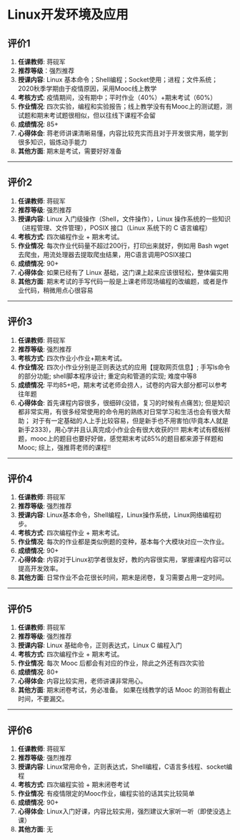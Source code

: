 # Linux开发环境及应用

## 评价1

1. **任课教师**: 蒋砚军
2. **推荐等级**：强烈推荐
3. **授课内容**: Linux 基本命令；Shell编程；Socket使用；进程；文件系统；2020秋季学期由于疫情原因，采用Mooc线上教学
4. **考核方式**: 疫情期间，没有期中；平时作业（40%）+期末考试（60%）
5. **作业情况**: 四次实验，编程和实验报告；线上教学没有有Mooc上的测试题，测试题和期末考试题很相似，但以往线下课程不会留
6. **成绩情况**: 85+
7. **心得体会**: 蒋老师讲课清晰易懂，内容比较充实而且对于开发很实用，能学到很多知识，锻炼动手能力
8. **其他方面**: 期末是考试，需要好好准备

---

## 评价2

1. **任课教师**: 蒋砚军
2. **推荐等级**: 强烈推荐
3. **授课内容**: Linux 入门级操作（Shell，文件操作），Linux 操作系统的一些知识（进程管理、文件管理），POSIX 接口（Linux 系统下的 C 语言编程）
4. **考核方式**: 四次编程作业 + 期末考试。
5. **作业情况**: 每次作业代码量不超过200行，打印出来就好，例如用 Bash wget 去爬虫，用流处理器去提取爬虫结果，用C语言调用POSIX接口
6. **成绩情况**: 90+
7. **心得体会**: 如果已经有了 Linux 基础，这门课上起来应该很轻松，整体偏实用
8. **其他方面**: 期末考试的手写代码一般是上课老师现场编程的改编题，或者是作业代码，稍微用点心很容易

---

## 评价3

1. **任课教师**: 蒋砚军
2. **推荐等级**: 强烈推荐
3. **考核方式**: 四次作业小作业+期末考试。
4. **作业情况**: 四次小作业分别是正则表达式的应用【提取网页信息】; 手写ls命令的部分功能; shell脚本程序设计; 重定向和管道的实现; 难度中等8
5. **成绩情况**: 平均85+吧，期末考试老师会捞人，试卷的内容大部分都可以参考往年题
6. **心得体会**: 首先课程内容很多，很细碎(没错，复习的时候有点痛苦); 但是知识都非常实用，有很多经常使用的命令用的熟练对日常学习和生活也会有很大帮助； 对于有一定基础的人上手比较容易，但是新手也不用害怕(毕竟本人就是新手2333)，用心学并且认真完成小作业会有很大收获的!!! 期末考试有模板样题，mooc上的题目也要好好做，感觉期末考试85%的题目都来源于样题和Mooc; 综上，强推蒋老师的课程!!

---

## 评价4

1. **任课教师**: 蒋砚军
2. **推荐等级**: 强烈推荐
3. **授课内容**: Linux基本命令，Shell编程，Linux操作系统，Linux网络编程初步。
4. **考核方式**: 四次编程作业 + 期末考试。
5. **作业情况**: 每次的作业都是类似例题的变种，基本每个大模块对应一次作业。
6. **成绩情况**: 90+
7. **心得体会**: 内容对于Linux初学者很友好，教的内容很实用，掌握课程内容可以提高开发效率。
8. **其他方面**: 日常作业不会花很长时间，期末是闭卷，复习需要占用一定时间。

---

## 评价5

1. **任课教师**: 蒋砚军
2. **推荐等级**: 强烈推荐
3. **授课内容**: Linux 基础命令，正则表达式，Linux C 编程入门
4. **考核方式**: 四次编程作业 + 期末考试。
5. **作业情况**: 每次 Mooc 后都会有对应的作业，除此之外还有四次实验
6. **成绩情况**: 80+
7. **心得体会**: 内容比较实用，老师讲课非常用心。
8. **其他方面**: 期末闭卷考试，务必准备。 如果在线教学的话 Mooc 的测验有截止时间，不要漏交。

---

## 评价6

1. **任课教师**: 蒋砚军
2. **推荐等级**: 强烈推荐
3. **授课内容**: Linux常用命令，正则表达式，Shell编程，C语言多线程、socket编程
4. **考核方式**: 四次编程实验 + 期末闭卷考试
5. **作业情况**: 有疫情限定的Mooc作业，编程实验的话其实比较简单
6. **成绩情况**: 90+
7. **心得体会**: Linux入门好课，内容比较实用，强烈建议大家听一听（即使没选上课）
8. **其他方面**: 无
